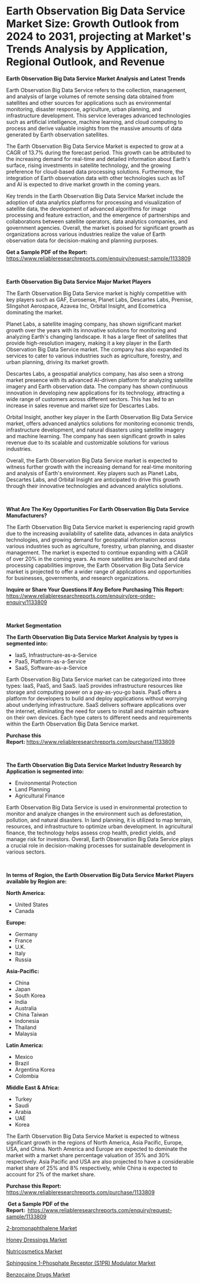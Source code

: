 <p><h1>Earth Observation Big Data Service Market Size: Growth Outlook from 2024 to 2031, projecting at Market's Trends Analysis by Application, Regional Outlook, and Revenue</h1></p><p><strong>Earth Observation Big Data Service Market Analysis and Latest Trends</strong></p>
<p><p>Earth Observation Big Data Service refers to the collection, management, and analysis of large volumes of remote sensing data obtained from satellites and other sources for applications such as environmental monitoring, disaster response, agriculture, urban planning, and infrastructure development. This service leverages advanced technologies such as artificial intelligence, machine learning, and cloud computing to process and derive valuable insights from the massive amounts of data generated by Earth observation satellites.</p><p>The Earth Observation Big Data Service Market is expected to grow at a CAGR of 13.7% during the forecast period. This growth can be attributed to the increasing demand for real-time and detailed information about Earth's surface, rising investments in satellite technology, and the growing preference for cloud-based data processing solutions. Furthermore, the integration of Earth observation data with other technologies such as IoT and AI is expected to drive market growth in the coming years.</p><p>Key trends in the Earth Observation Big Data Service Market include the adoption of data analytics platforms for processing and visualization of satellite data, the development of advanced algorithms for image processing and feature extraction, and the emergence of partnerships and collaborations between satellite operators, data analytics companies, and government agencies. Overall, the market is poised for significant growth as organizations across various industries realize the value of Earth observation data for decision-making and planning purposes.</p></p>
<p><strong>Get a Sample PDF of the Report:&nbsp;</strong> <a href="https://www.reliableresearchreports.com/enquiry/request-sample/1133809">https://www.reliableresearchreports.com/enquiry/request-sample/1133809</a></p>
<p>&nbsp;</p>
<p><strong>Earth Observation Big Data Service Major Market Players</strong></p>
<p><p>The Earth Observation Big Data Service market is highly competitive with key players such as GAF, Eurosense, Planet Labs, Descartes Labs, Premise, Slingshot Aerospace, Azavea Inc, Orbital Insight, and Ecometrica dominating the market. </p><p>Planet Labs, a satellite imaging company, has shown significant market growth over the years with its innovative solutions for monitoring and analyzing Earth's changing landscape. It has a large fleet of satellites that provide high-resolution imagery, making it a key player in the Earth Observation Big Data Service market. The company has also expanded its services to cater to various industries such as agriculture, forestry, and urban planning, driving its market growth.</p><p>Descartes Labs, a geospatial analytics company, has also seen a strong market presence with its advanced AI-driven platform for analyzing satellite imagery and Earth observation data. The company has shown continuous innovation in developing new applications for its technology, attracting a wide range of customers across different sectors. This has led to an increase in sales revenue and market size for Descartes Labs.</p><p>Orbital Insight, another key player in the Earth Observation Big Data Service market, offers advanced analytics solutions for monitoring economic trends, infrastructure development, and natural disasters using satellite imagery and machine learning. The company has seen significant growth in sales revenue due to its scalable and customizable solutions for various industries.</p><p>Overall, the Earth Observation Big Data Service market is expected to witness further growth with the increasing demand for real-time monitoring and analysis of Earth's environment. Key players such as Planet Labs, Descartes Labs, and Orbital Insight are anticipated to drive this growth through their innovative technologies and advanced analytics solutions.</p></p>
<p>&nbsp;</p>
<p><strong>What Are The Key Opportunities For Earth Observation Big Data Service Manufacturers?</strong></p>
<p><p>The Earth Observation Big Data Service market is experiencing rapid growth due to the increasing availability of satellite data, advances in data analytics technologies, and growing demand for geospatial information across various industries such as agriculture, forestry, urban planning, and disaster management. The market is expected to continue expanding with a CAGR of over 20% in the coming years. As more satellites are launched and data processing capabilities improve, the Earth Observation Big Data Service market is projected to offer a wider range of applications and opportunities for businesses, governments, and research organizations.</p></p>
<p><strong>Inquire or Share Your Questions If Any Before Purchasing This Report:</strong> <a href="https://www.reliableresearchreports.com/enquiry/pre-order-enquiry/1133809">https://www.reliableresearchreports.com/enquiry/pre-order-enquiry/1133809</a></p>
<p>&nbsp;</p>
<p><strong>Market Segmentation</strong></p>
<p><strong>The Earth Observation Big Data Service Market Analysis by types is segmented into:</strong></p>
<p><ul><li>IaaS, Infrastructure-as-a-Service</li><li>PaaS, Platform-as-a-Service</li><li>SaaS, Software-as-a-Service</li></ul></p>
<p><p>Earth Observation Big Data Service market can be categorized into three types: IaaS, PaaS, and SaaS. IaaS provides infrastructure resources like storage and computing power on a pay-as-you-go basis. PaaS offers a platform for developers to build and deploy applications without worrying about underlying infrastructure. SaaS delivers software applications over the internet, eliminating the need for users to install and maintain software on their own devices. Each type caters to different needs and requirements within the Earth Observation Big Data Service market.</p></p>
<p><strong>Purchase this Report:&nbsp;</strong><a href="https://www.reliableresearchreports.com/purchase/1133809">https://www.reliableresearchreports.com/purchase/1133809</a></p>
<p>&nbsp;</p>
<p><strong>The Earth Observation Big Data Service Market Industry Research by Application is segmented into:</strong></p>
<p><ul><li>Environmental Protection</li><li>Land Planning</li><li>Agricultural Finance</li></ul></p>
<p><p>Earth Observation Big Data Service is used in environmental protection to monitor and analyze changes in the environment such as deforestation, pollution, and natural disasters. In land planning, it is utilized to map terrain, resources, and infrastructure to optimize urban development. In agricultural finance, the technology helps assess crop health, predict yields, and manage risk for investors. Overall, Earth Observation Big Data Service plays a crucial role in decision-making processes for sustainable development in various sectors.</p></p>
<p>&nbsp;</p>
<p><strong>In terms of Region, the Earth Observation Big Data Service Market Players available by Region are:</strong></p>
<p>
    <p> <strong> North America: </strong>
        <ul>
            <li>United States</li>
            <li>Canada</li>
        </ul>
        </p> 
    <p> <strong> Europe: </strong>
        <ul>
            <li>Germany</li>
            <li>France</li>
            <li>U.K.</li>
            <li>Italy</li>
            <li>Russia</li>
        </ul>
        </p> 
    <p> <strong> Asia-Pacific: </strong>
        <ul>
            <li>China</li>
            <li>Japan</li>
            <li>South Korea</li>
            <li>India</li>
            <li>Australia</li>
            <li>China Taiwan</li>
            <li>Indonesia</li>
            <li>Thailand</li>
            <li>Malaysia</li>
        </ul>
        </p> 
    <p> <strong> Latin America: </strong>
        <ul>
            <li>Mexico</li>
            <li>Brazil</li>
            <li>Argentina Korea</li>
            <li>Colombia</li>
        </ul>
        </p> 
    <p> <strong> Middle East & Africa: </strong>
        <ul>
            <li>Turkey</li>
            <li>Saudi</li>
            <li>Arabia</li>
            <li>UAE</li>
            <li>Korea</li>
        </ul>
    </p>
    </p>
<p><p>The Earth Observation Big Data Service Market is expected to witness significant growth in the regions of North America, Asia Pacific, Europe, USA, and China. North America and Europe are expected to dominate the market with a market share percentage valuation of 35% and 30% respectively. Asia Pacific and USA are also projected to have a considerable market share of 25% and 8% respectively, while China is expected to account for 2% of the market share.</p></p>
<p><strong>Purchase this Report: </strong><a href="https://www.reliableresearchreports.com/purchase/1133809">https://www.reliableresearchreports.com/purchase/1133809</a></p>
<p>&nbsp;<strong>Get a Sample PDF of the Report:&nbsp;&nbsp;</strong><a href="https://www.reliableresearchreports.com/enquiry/request-sample/1133809">https://www.reliableresearchreports.com/enquiry/request-sample/1133809</a></p>
<p><strong></strong></p>
<p><p><a href="https://github.com/mahnoor2003/Market-Research-Report-List-3/blob/main/2-bromonaphthalene-market.md">2-bromonaphthalene Market</a></p><p><a href="https://medium.com/@amosmonahan243/honey-dressings-market-size-reveals-the-best-marketing-channels-in-global-industry-e6ceae0c14db">Honey Dressings Market</a></p><p><a href="https://medium.com/@amosmonahan243/nutricosmetics-market-share-evolution-and-market-growth-trends-2024-2031-093a43b3beab">Nutricosmetics Market</a></p><p><a href="https://github.com/mohamedbakry57/Market-Research-Report-List-2/blob/main/sphingosine-1-phosphate-receptor-s1pr-modulator-market.md">Sphingosine 1-Phosphate Receptor (S1PR) Modulator Market</a></p><p><a href="https://medium.com/@amosmonahan243/benzocaine-drugs-market-share-evolution-and-market-growth-trends-2024-2031-c9e3aaddc5e9">Benzocaine Drugs Market</a></p></p>